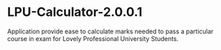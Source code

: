 # LPU-Calculator-2.0.0.1
Application provide ease to calculate marks needed to pass a particular course in exam for Lovely Professional University Students.
